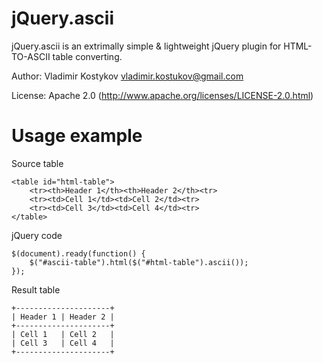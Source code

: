 jQuery.ascii
============
jQuery.ascii is an extrimally simple & lightweight jQuery plugin for HTML-TO-ASCII table converting.

Author: Vladimir Kostykov <vladimir.kostukov@gmail.com>

License: Apache 2.0 (http://www.apache.org/licenses/LICENSE-2.0.html)

Usage example
=============

Source table

	<table id="html-table">
		<tr><th>Header 1</th><th>Header 2</th><tr>
		<tr><td>Cell 1</td><td>Cell 2</td><tr>
		<tr><td>Cell 3</td><td>Cell 4</td><tr>
	</table>

jQuery code

	$(document).ready(function() {
		$("#ascii-table").html($("#html-table").ascii());
	});

Result table

	+---------------------+
	| Header 1 | Header 2 |
	+---------------------+
	| Cell 1   | Cell 2   |
	| Cell 3   | Cell 4   |
	+---------------------+